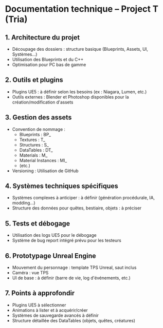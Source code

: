 # Documentation technique – Project T (Tria)

## 1. Architecture du projet
- Découpage des dossiers : structure basique (Blueprints, Assets, UI, Systèmes…)
- Utilisation des Blueprints et du C++
- Optimisation pour PC bas de gamme

## 2. Outils et plugins
- Plugins UE5 : à définir selon les besoins (ex : Niagara, Lumen, etc.)
- Outils externes : Blender et Photoshop disponibles pour la création/modification d'assets

## 3. Gestion des assets
- Convention de nommage :
  - Blueprints : BP_
  - Textures : T_
  - Structures : S_
  - DataTables : DT_
  - Materials : M_
  - Material Instances : MI_
  - (etc.)
- Versioning : Utilisation de GitHub

## 4. Systèmes techniques spécifiques
- Systèmes complexes à anticiper : à définir (génération procédurale, IA, modding…)
- Structure des données pour quêtes, bestiaire, objets : à préciser

## 5. Tests et débogage
- Utilisation des logs UE5 pour le débogage
- Système de bug report intégré prévu pour les testeurs

## 6. Prototypage Unreal Engine
- Mouvement du personnage : template TPS Unreal, saut inclus
- Caméra : vue TPS
- UI de base : à définir (barre de vie, log d'événements, etc.)

## 7. Points à approfondir
- Plugins UE5 à sélectionner
- Animations à lister et à acquérir/créer
- Systèmes de sauvegarde avancés à définir
- Structure détaillée des DataTables (objets, quêtes, créatures) 